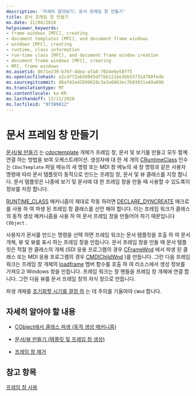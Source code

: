 ```yaml
---
description: '자세히 알아보기: 문서 프레임 창 만들기'
title: 문서 프레임 창 만들기
ms.date: 11/04/2016
helpviewer_keywords:
- frame windows [MFC], creating
- document templates [MFC], and document frame windows
- windows [MFC], creating
- runtime, class information
- run-time class [MFC], and document frame window creation
- document frame windows [MFC], creating
- MFC, frame windows
ms.assetid: 8671e239-b76f-4dea-afa8-7024e6e58ff5
ms.openlocfilehash: e2c4f72ab56045df7bb121be3bb557314780fedb
ms.sourcegitcommit: d6af41e42699628c3e2e6063ec7b03931a49a098
ms.translationtype: MT
ms.contentlocale: ko-KR
ms.lasthandoff: 12/11/2020
ms.locfileid: "97309812"
---
```

# <a name="creating-document-frame-windows"></a>문서 프레임 창 만들기

[문서/뷰 만들기](document-view-creation.md) 는 [cdoctemplate](reference/cdoctemplate-class.md) 개체가 프레임 창, 문서 및 보기를 만들고 모두 함께 연결 하는 방법을 보여 오케스트레이션. 생성자에 대 한 세 개의 [CRuntimeClass](reference/cruntimeclass-structure.md) 인수는 `CDocTemplate` 파일 메뉴의 새 명령 또는 MDI 창 메뉴의 새 창 명령과 같은 사용자 명령에 따라 문서 템플릿이 동적으로 만드는 프레임 창, 문서 및 뷰 클래스를 지정 합니다. 문서 템플릿은 나중에 보기 및 문서에 대 한 프레임 창을 만들 때 사용할 수 있도록이 정보를 저장 합니다.

[RUNTIME_CLASS](reference/run-time-object-model-services.md#runtime_class) 메커니즘이 제대로 작동 하려면 [DECLARE_DYNCREATE](reference/run-time-object-model-services.md#declare_dyncreate) 매크로를 사용 하 여 파생 된 프레임 창 클래스를 선언 해야 합니다. 이는 프레임 워크가 클래스의 동적 생성 메커니즘을 사용 하 여 문서 프레임 창을 만들어야 하기 때문입니다 `CObject` .

사용자가 문서를 만드는 명령을 선택 하면 프레임 워크는 문서 템플릿을 호출 하 여 문서 개체, 뷰 및 뷰를 표시 하는 프레임 창을 만듭니다. 문서 프레임 창을 만들 때 문서 템플릿은 적절 한 클래스의 개체 (SDI 응용 프로그램의 경우 [CFrameWnd](reference/cframewnd-class.md) 에서 파생 된 클래스 또는 MDI 응용 프로그램의 경우 [CMDIChildWnd](reference/cmdichildwnd-class.md) )를 만듭니다. 그런 다음 프레임 워크는 프레임 창 개체의 [loadframe](reference/cframewnd-class.md#loadframe) 멤버 함수를 호출 하 여 리소스에서 생성 정보를 가져오고 Windows 창을 만듭니다. 프레임 워크는 창 핸들을 프레임 창 개체에 연결 합니다. 그런 다음 뷰를 문서 프레임 창의 자식 창으로 만듭니다.

파생 개체를 [초기화할 시기를 결정 하](when-to-initialize-cwnd-objects.md) 는 데 주의를 기울여야 `CWnd` 합니다.

## <a name="what-do-you-want-to-know-more-about"></a>자세히 알아야 할 내용

- [CObject에서 클래스 파생 (동적 생성 메커니즘)](deriving-a-class-from-cobject.md)

- [문서/뷰 만들기 (템플릿 및 프레임 창 생성)](document-view-creation.md)

- [프레임 창 제거](destroying-frame-windows.md)

## <a name="see-also"></a>참고 항목

[프레임 창 사용](using-frame-windows.md)
